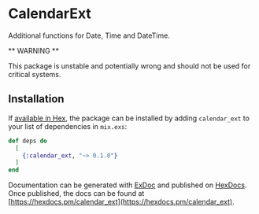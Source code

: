# CalendarExt

Additional functions for Date, Time and DateTime.

** WARNING **

This package is unstable and potentially wrong and should not be used
for critical systems.

## Installation

If [available in Hex](https://hex.pm/docs/publish), the package can be installed
by adding `calendar_ext` to your list of dependencies in `mix.exs`:

```elixir
def deps do
  [
    {:calendar_ext, "~> 0.1.0"}
  ]
end
```

Documentation can be generated with [ExDoc](https://github.com/elixir-lang/ex_doc)
and published on [HexDocs](https://hexdocs.pm). Once published, the docs can
be found at [https://hexdocs.pm/calendar_ext](https://hexdocs.pm/calendar_ext).
